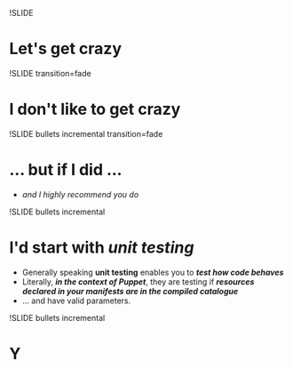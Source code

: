 !SLIDE 

# Let's get crazy #

!SLIDE transition=fade

# I don't like to get crazy #

!SLIDE bullets incremental transition=fade

# ... but if I did ... #
* *and I highly recommend you do*

!SLIDE bullets incremental 

# I'd start with ***unit testing***

* Generally speaking **unit testing** enables you to ***test how code behaves*** 
* Literally, ***in the context of Puppet***, they are testing if ***resources declared in your manifests are in the compiled catalogue*** 
* ... and have valid parameters. 

!SLIDE bullets incremental 

# Y
